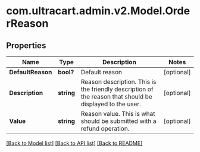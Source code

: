 # com.ultracart.admin.v2.Model.OrderReason
## Properties

Name | Type | Description | Notes
------------ | ------------- | ------------- | -------------
**DefaultReason** | **bool?** | Default reason | [optional] 
**Description** | **string** | Reason description.  This is the friendly description of the reason that should be displayed to the user. | [optional] 
**Value** | **string** | Reason value.  This is what should be submitted with a refund operation. | [optional] 


[[Back to Model list]](../README.md#documentation-for-models) [[Back to API list]](../README.md#documentation-for-api-endpoints) [[Back to README]](../README.md)

